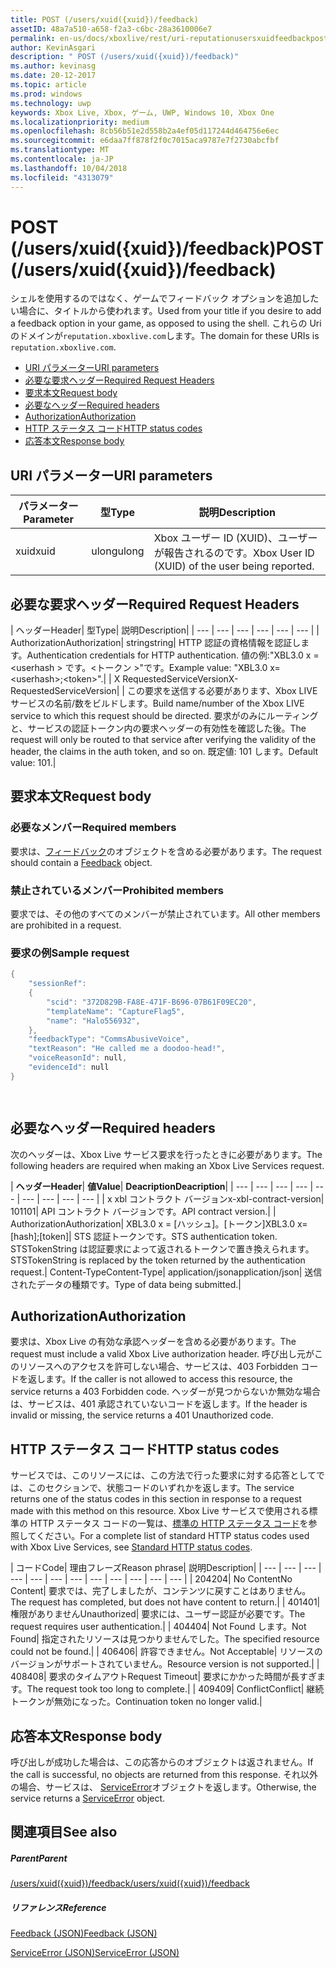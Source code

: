 ```yaml
---
title: POST (/users/xuid({xuid})/feedback)
assetID: 48a7a510-a658-f2a3-c6bc-28a3610006e7
permalink: en-us/docs/xboxlive/rest/uri-reputationusersxuidfeedbackpost.html
author: KevinAsgari
description: " POST (/users/xuid({xuid})/feedback)"
ms.author: kevinasg
ms.date: 20-12-2017
ms.topic: article
ms.prod: windows
ms.technology: uwp
keywords: Xbox Live, Xbox, ゲーム, UWP, Windows 10, Xbox One
ms.localizationpriority: medium
ms.openlocfilehash: 8cb56b51e2d558b2a4ef05d117244d464756e6ec
ms.sourcegitcommit: e6daa7ff878f2f0c7015aca9787e7f2730abcfbf
ms.translationtype: MT
ms.contentlocale: ja-JP
ms.lasthandoff: 10/04/2018
ms.locfileid: "4313079"
---
```

# <a name="post-usersxuidxuidfeedback"></a><span data-ttu-id="00bc2-104">POST (/users/xuid({xuid})/feedback)</span><span class="sxs-lookup"><span data-stu-id="00bc2-104">POST (/users/xuid({xuid})/feedback)</span></span>
<span data-ttu-id="00bc2-105">シェルを使用するのではなく、ゲームでフィードバック オプションを追加したい場合に、タイトルから使われます。</span><span class="sxs-lookup"><span data-stu-id="00bc2-105">Used from your title if you desire to add a feedback option in your game, as opposed to using the shell.</span></span> <span data-ttu-id="00bc2-106">これらの Uri のドメインが`reputation.xboxlive.com`します。</span><span class="sxs-lookup"><span data-stu-id="00bc2-106">The domain for these URIs is `reputation.xboxlive.com`.</span></span>
 
  * [<span data-ttu-id="00bc2-107">URI パラメーター</span><span class="sxs-lookup"><span data-stu-id="00bc2-107">URI parameters</span></span>](#ID4EZ)
  * [<span data-ttu-id="00bc2-108">必要な要求ヘッダー</span><span class="sxs-lookup"><span data-stu-id="00bc2-108">Required Request Headers</span></span>](#ID4EEB)
  * [<span data-ttu-id="00bc2-109">要求本文</span><span class="sxs-lookup"><span data-stu-id="00bc2-109">Request body</span></span>](#ID4ENC)
  * [<span data-ttu-id="00bc2-110">必要なヘッダー</span><span class="sxs-lookup"><span data-stu-id="00bc2-110">Required headers</span></span>](#ID4EDE)
  * [<span data-ttu-id="00bc2-111">Authorization</span><span class="sxs-lookup"><span data-stu-id="00bc2-111">Authorization</span></span>](#ID4EXF)
  * [<span data-ttu-id="00bc2-112">HTTP ステータス コード</span><span class="sxs-lookup"><span data-stu-id="00bc2-112">HTTP status codes</span></span>](#ID4EEG)
  * [<span data-ttu-id="00bc2-113">応答本文</span><span class="sxs-lookup"><span data-stu-id="00bc2-113">Response body</span></span>](#ID4EZH)
 
<a id="ID4EZ"></a>

 
## <a name="uri-parameters"></a><span data-ttu-id="00bc2-114">URI パラメーター</span><span class="sxs-lookup"><span data-stu-id="00bc2-114">URI parameters</span></span>
 
| <span data-ttu-id="00bc2-115">パラメーター</span><span class="sxs-lookup"><span data-stu-id="00bc2-115">Parameter</span></span>| <span data-ttu-id="00bc2-116">型</span><span class="sxs-lookup"><span data-stu-id="00bc2-116">Type</span></span>| <span data-ttu-id="00bc2-117">説明</span><span class="sxs-lookup"><span data-stu-id="00bc2-117">Description</span></span>| 
| --- | --- | --- | 
| <span data-ttu-id="00bc2-118">xuid</span><span class="sxs-lookup"><span data-stu-id="00bc2-118">xuid</span></span>| <span data-ttu-id="00bc2-119">ulong</span><span class="sxs-lookup"><span data-stu-id="00bc2-119">ulong</span></span>| <span data-ttu-id="00bc2-120">Xbox ユーザー ID (XUID)、ユーザーが報告されるのです。</span><span class="sxs-lookup"><span data-stu-id="00bc2-120">Xbox User ID (XUID) of the user being reported.</span></span>| 
  
<a id="ID4EEB"></a>

 
## <a name="required-request-headers"></a><span data-ttu-id="00bc2-121">必要な要求ヘッダー</span><span class="sxs-lookup"><span data-stu-id="00bc2-121">Required Request Headers</span></span>
 
| <span data-ttu-id="00bc2-122">ヘッダー</span><span class="sxs-lookup"><span data-stu-id="00bc2-122">Header</span></span>| <span data-ttu-id="00bc2-123">型</span><span class="sxs-lookup"><span data-stu-id="00bc2-123">Type</span></span>| <span data-ttu-id="00bc2-124">説明</span><span class="sxs-lookup"><span data-stu-id="00bc2-124">Description</span></span>| 
| --- | --- | --- | --- | --- | --- | 
| <span data-ttu-id="00bc2-125">Authorization</span><span class="sxs-lookup"><span data-stu-id="00bc2-125">Authorization</span></span>| <span data-ttu-id="00bc2-126">string</span><span class="sxs-lookup"><span data-stu-id="00bc2-126">string</span></span>| <span data-ttu-id="00bc2-127">HTTP 認証の資格情報を認証します。</span><span class="sxs-lookup"><span data-stu-id="00bc2-127">Authentication credentials for HTTP authentication.</span></span> <span data-ttu-id="00bc2-128">値の例:"XBL3.0 x =&lt;userhash > です。&lt;トークン >"です。</span><span class="sxs-lookup"><span data-stu-id="00bc2-128">Example value: "XBL3.0 x=&lt;userhash>;&lt;token>".</span></span>| 
| <span data-ttu-id="00bc2-129">X RequestedServiceVersion</span><span class="sxs-lookup"><span data-stu-id="00bc2-129">X-RequestedServiceVersion</span></span>|  | <span data-ttu-id="00bc2-130">この要求を送信する必要があります、Xbox LIVE サービスの名前/数をビルドします。</span><span class="sxs-lookup"><span data-stu-id="00bc2-130">Build name/number of the Xbox LIVE service to which this request should be directed.</span></span> <span data-ttu-id="00bc2-131">要求がのみにルーティングと、サービスの認証トークン内の要求ヘッダーの有効性を確認した後。</span><span class="sxs-lookup"><span data-stu-id="00bc2-131">The request will only be routed to that service after verifying the validity of the header, the claims in the auth token, and so on.</span></span> <span data-ttu-id="00bc2-132">既定値: 101 します。</span><span class="sxs-lookup"><span data-stu-id="00bc2-132">Default value: 101.</span></span>| 
  
<a id="ID4ENC"></a>

 
## <a name="request-body"></a><span data-ttu-id="00bc2-133">要求本文</span><span class="sxs-lookup"><span data-stu-id="00bc2-133">Request body</span></span> 
 
<a id="ID4EVC"></a>

 
### <a name="required-members"></a><span data-ttu-id="00bc2-134">必要なメンバー</span><span class="sxs-lookup"><span data-stu-id="00bc2-134">Required members</span></span> 
 
<span data-ttu-id="00bc2-135">要求は、[フィードバック](../../json/json-feedback.md)のオブジェクトを含める必要があります。</span><span class="sxs-lookup"><span data-stu-id="00bc2-135">The request should contain a [Feedback](../../json/json-feedback.md) object.</span></span> 
  
<a id="ID4EED"></a>

 
### <a name="prohibited-members"></a><span data-ttu-id="00bc2-136">禁止されているメンバー</span><span class="sxs-lookup"><span data-stu-id="00bc2-136">Prohibited members</span></span> 
 
<span data-ttu-id="00bc2-137">要求では、その他のすべてのメンバーが禁止されています。</span><span class="sxs-lookup"><span data-stu-id="00bc2-137">All other members are prohibited in a request.</span></span>
  
<a id="ID4ETD"></a>

 
### <a name="sample-request"></a><span data-ttu-id="00bc2-138">要求の例</span><span class="sxs-lookup"><span data-stu-id="00bc2-138">Sample request</span></span> 
 

```cpp
{
    "sessionRef":
    {
        "scid": "372D829B-FA8E-471F-B696-07B61F09EC20",
        "templateName": "CaptureFlag5",
        "name": "Halo556932",
    },
    "feedbackType": "CommsAbusiveVoice",
    "textReason": "He called me a doodoo-head!",
    "voiceReasonId": null,
    "evidenceId": null
}

      
```

   
<a id="ID4EDE"></a>

 
## <a name="required-headers"></a><span data-ttu-id="00bc2-139">必要なヘッダー</span><span class="sxs-lookup"><span data-stu-id="00bc2-139">Required headers</span></span>
 
<span data-ttu-id="00bc2-140">次のヘッダーは、Xbox Live サービス要求を行ったときに必要があります。</span><span class="sxs-lookup"><span data-stu-id="00bc2-140">The following headers are required when making an Xbox Live Services request.</span></span>
 
| <b><span data-ttu-id="00bc2-141">ヘッダー</span><span class="sxs-lookup"><span data-stu-id="00bc2-141">Header</span></span></b>| <b><span data-ttu-id="00bc2-142">値</span><span class="sxs-lookup"><span data-stu-id="00bc2-142">Value</span></span></b>| <b><span data-ttu-id="00bc2-143">Deacription</span><span class="sxs-lookup"><span data-stu-id="00bc2-143">Deacription</span></span></b>| 
| --- | --- | --- | --- | --- | --- | --- | --- | --- | 
| <span data-ttu-id="00bc2-144">x xbl コントラクト バージョン</span><span class="sxs-lookup"><span data-stu-id="00bc2-144">x-xbl-contract-version</span></span>| <span data-ttu-id="00bc2-145">101</span><span class="sxs-lookup"><span data-stu-id="00bc2-145">101</span></span>| <span data-ttu-id="00bc2-146">API コントラクト バージョンです。</span><span class="sxs-lookup"><span data-stu-id="00bc2-146">API contract version.</span></span>| 
| <span data-ttu-id="00bc2-147">Authorization</span><span class="sxs-lookup"><span data-stu-id="00bc2-147">Authorization</span></span>| <span data-ttu-id="00bc2-148">XBL3.0 x = [ハッシュ]。[トークン]</span><span class="sxs-lookup"><span data-stu-id="00bc2-148">XBL3.0 x=[hash];[token]</span></span>| <span data-ttu-id="00bc2-149">STS 認証トークンです。</span><span class="sxs-lookup"><span data-stu-id="00bc2-149">STS authentication token.</span></span> <span data-ttu-id="00bc2-150">STSTokenString は認証要求によって返されるトークンで置き換えられます。</span><span class="sxs-lookup"><span data-stu-id="00bc2-150">STSTokenString is replaced by the token returned by the authentication request.</span></span>| 
<span data-ttu-id="00bc2-151">Content-Type</span><span class="sxs-lookup"><span data-stu-id="00bc2-151">Content-Type</span></span>| 
<span data-ttu-id="00bc2-152">application/json</span><span class="sxs-lookup"><span data-stu-id="00bc2-152">application/json</span></span>| 
<span data-ttu-id="00bc2-153">送信されたデータの種類です。</span><span class="sxs-lookup"><span data-stu-id="00bc2-153">Type of data being submitted.</span></span>| 
  
<a id="ID4EXF"></a>

 
## <a name="authorization"></a><span data-ttu-id="00bc2-154">Authorization</span><span class="sxs-lookup"><span data-stu-id="00bc2-154">Authorization</span></span>
 
<span data-ttu-id="00bc2-155">要求は、Xbox Live の有効な承認ヘッダーを含める必要があります。</span><span class="sxs-lookup"><span data-stu-id="00bc2-155">The request must include a valid Xbox Live authorization header.</span></span> <span data-ttu-id="00bc2-156">呼び出し元がこのリソースへのアクセスを許可しない場合、サービスは、403 Forbidden コードを返します。</span><span class="sxs-lookup"><span data-stu-id="00bc2-156">If the caller is not allowed to access this resource, the service returns a 403 Forbidden code.</span></span> <span data-ttu-id="00bc2-157">ヘッダーが見つからないか無効な場合は、サービスは、401 承認されていないコードを返します。</span><span class="sxs-lookup"><span data-stu-id="00bc2-157">If the header is invalid or missing, the service returns a 401 Unauthorized code.</span></span>
  
<a id="ID4EEG"></a>

 
## <a name="http-status-codes"></a><span data-ttu-id="00bc2-158">HTTP ステータス コード</span><span class="sxs-lookup"><span data-stu-id="00bc2-158">HTTP status codes</span></span>
 
<span data-ttu-id="00bc2-159">サービスでは、このリソースには、この方法で行った要求に対する応答としてでは、このセクションで、状態コードのいずれかを返します。</span><span class="sxs-lookup"><span data-stu-id="00bc2-159">The service returns one of the status codes in this section in response to a request made with this method on this resource.</span></span> <span data-ttu-id="00bc2-160">Xbox Live サービスで使用される標準の HTTP ステータス コードの一覧は、[標準の HTTP ステータス コード](../../additional/httpstatuscodes.md)を参照してください。</span><span class="sxs-lookup"><span data-stu-id="00bc2-160">For a complete list of standard HTTP status codes used with Xbox Live Services, see [Standard HTTP status codes](../../additional/httpstatuscodes.md).</span></span>
 
| <span data-ttu-id="00bc2-161">コード</span><span class="sxs-lookup"><span data-stu-id="00bc2-161">Code</span></span>| <span data-ttu-id="00bc2-162">理由フレーズ</span><span class="sxs-lookup"><span data-stu-id="00bc2-162">Reason phrase</span></span>| <span data-ttu-id="00bc2-163">説明</span><span class="sxs-lookup"><span data-stu-id="00bc2-163">Description</span></span>| 
| --- | --- | --- | --- | --- | --- | --- | --- | --- | --- | --- | --- | 
| <span data-ttu-id="00bc2-164">204</span><span class="sxs-lookup"><span data-stu-id="00bc2-164">204</span></span>| <span data-ttu-id="00bc2-165">No Content</span><span class="sxs-lookup"><span data-stu-id="00bc2-165">No Content</span></span>| <span data-ttu-id="00bc2-166">要求では、完了しましたが、コンテンツに戻すことはありません。</span><span class="sxs-lookup"><span data-stu-id="00bc2-166">The request has completed, but does not have content to return.</span></span>| 
| <span data-ttu-id="00bc2-167">401</span><span class="sxs-lookup"><span data-stu-id="00bc2-167">401</span></span>| <span data-ttu-id="00bc2-168">権限がありません</span><span class="sxs-lookup"><span data-stu-id="00bc2-168">Unauthorized</span></span>| <span data-ttu-id="00bc2-169">要求には、ユーザー認証が必要です。</span><span class="sxs-lookup"><span data-stu-id="00bc2-169">The request requires user authentication.</span></span>| 
| <span data-ttu-id="00bc2-170">404</span><span class="sxs-lookup"><span data-stu-id="00bc2-170">404</span></span>| <span data-ttu-id="00bc2-171">Not Found します。</span><span class="sxs-lookup"><span data-stu-id="00bc2-171">Not Found</span></span>| <span data-ttu-id="00bc2-172">指定されたリソースは見つかりませんでした。</span><span class="sxs-lookup"><span data-stu-id="00bc2-172">The specified resource could not be found.</span></span>| 
| <span data-ttu-id="00bc2-173">406</span><span class="sxs-lookup"><span data-stu-id="00bc2-173">406</span></span>| <span data-ttu-id="00bc2-174">許容できません。</span><span class="sxs-lookup"><span data-stu-id="00bc2-174">Not Acceptable</span></span>| <span data-ttu-id="00bc2-175">リソースのバージョンがサポートされていません。</span><span class="sxs-lookup"><span data-stu-id="00bc2-175">Resource version is not supported.</span></span>| 
| <span data-ttu-id="00bc2-176">408</span><span class="sxs-lookup"><span data-stu-id="00bc2-176">408</span></span>| <span data-ttu-id="00bc2-177">要求のタイムアウト</span><span class="sxs-lookup"><span data-stu-id="00bc2-177">Request Timeout</span></span>| <span data-ttu-id="00bc2-178">要求にかかった時間が長すぎます。</span><span class="sxs-lookup"><span data-stu-id="00bc2-178">The request took too long to complete.</span></span>| 
| <span data-ttu-id="00bc2-179">409</span><span class="sxs-lookup"><span data-stu-id="00bc2-179">409</span></span>| <span data-ttu-id="00bc2-180">Conflict</span><span class="sxs-lookup"><span data-stu-id="00bc2-180">Conflict</span></span>| <span data-ttu-id="00bc2-181">継続トークンが無効になった。</span><span class="sxs-lookup"><span data-stu-id="00bc2-181">Continuation token no longer valid.</span></span>| 
  
<a id="ID4EZH"></a>

 
## <a name="response-body"></a><span data-ttu-id="00bc2-182">応答本文</span><span class="sxs-lookup"><span data-stu-id="00bc2-182">Response body</span></span> 
 
<span data-ttu-id="00bc2-183">呼び出しが成功した場合は、この応答からのオブジェクトは返されません。</span><span class="sxs-lookup"><span data-stu-id="00bc2-183">If the call is successful, no objects are returned from this response.</span></span> <span data-ttu-id="00bc2-184">それ以外の場合、サービスは、 [ServiceError](../../json/json-serviceerror.md)オブジェクトを返します。</span><span class="sxs-lookup"><span data-stu-id="00bc2-184">Otherwise, the service returns a [ServiceError](../../json/json-serviceerror.md) object.</span></span>
  
<a id="ID4EOAAC"></a>

 
## <a name="see-also"></a><span data-ttu-id="00bc2-185">関連項目</span><span class="sxs-lookup"><span data-stu-id="00bc2-185">See also</span></span>
 
<a id="ID4EQAAC"></a>

 
##### <a name="parent"></a><span data-ttu-id="00bc2-186">Parent</span><span class="sxs-lookup"><span data-stu-id="00bc2-186">Parent</span></span> 

[<span data-ttu-id="00bc2-187">/users/xuid({xuid})/feedback</span><span class="sxs-lookup"><span data-stu-id="00bc2-187">/users/xuid({xuid})/feedback</span></span>](uri-reputationusersxuidfeedback.md)

  
<a id="ID4E3AAC"></a>

 
##### <a name="reference"></a><span data-ttu-id="00bc2-188">リファレンス</span><span class="sxs-lookup"><span data-stu-id="00bc2-188">Reference</span></span> 

[<span data-ttu-id="00bc2-189">Feedback (JSON)</span><span class="sxs-lookup"><span data-stu-id="00bc2-189">Feedback (JSON)</span></span>](../../json/json-feedback.md)

 [<span data-ttu-id="00bc2-190">ServiceError (JSON)</span><span class="sxs-lookup"><span data-stu-id="00bc2-190">ServiceError (JSON)</span></span>](../../json/json-serviceerror.md)

   